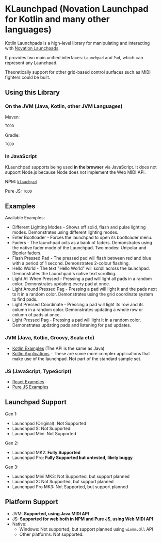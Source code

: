 # KLaunchpad (Novation Launchpad for Kotlin and many other languages)

Kotlin Launchpads is a high-level library for manipulating and interacting with [Novation Launchpads](https://novationmusic.com/en/launch).

It provides two main unified interfaces: `Launchpad` and `Pad`, which can represent any Launchpad.

Theoretically support for other grid-based control surfaces such as MIDI fighters could be built.

## Using this Library

### On the JVM (Java, Kotlin, other JVM Languages)

Maven:

```xml
TODO
```

Gradle:

```groovy
TODO
```

### In JavaScript

KLaunchpad supports being used **in the browser** via JavaScript. It does not support Node.js because Node does not implement the Web MIDI API.

NPM: [`klauchpad`](https://www.npmjs.com/package/klaunchpad)

Pure JS: `TODO`

## Examples

Available Examples:

* Different Lighting Modes - Shows off solid, flash and pulse lighting modes. Demonstrates using different lighting modes.
* Enter Bootloader - Forces the launchpad to open its bootloader menu.
* Faders - The launchpad acts as a bank of faders. Demonstrates using the native fader mode of the Launchpad. Two modes: Unipolar and Bipolar faders.
* Flash Pressed Pad - The pressed pad will flash between red and blue with a period of 1 second. Demonstrates 2-colour flashing.
* Hello World - The text "Hello World" will scroll across the launchpad. Demonstrates the Launchpad's native text scrolling.
* Light All When Pressed - Pressing a pad will light all pads in a random color. Demonstrates updating every pad at once.
* Light Around Pressed Pag - Pressing a pad will light it and the pads next to it in a random color. Demonstrates using the grid coordinate system to find pads.
* Light Pressed Coordinate - Pressing a pad will light its row and its column in a random color. Demonstrates updating a whole row or column of pads at once.
* Light Pressed Pag - Pressing a pad will light it in a random color. Demonstrates updating pads and listening for pad updates.

### JVM (Java, Kotlin, Groovy, Scala etc)

* [Kotlin Examples](src/jvmMain/kotlin/com/harry1453/klaunchpad/examples) (The API is the same as Java)
* [Kotlin Applications](src/jvmMain/kotlin/com/harry1453/klaunchpad/examples/applications) - These are some more complex applications that make use of the launchpad. Not part of the standard sample set.

### JS (JavaScript, TypeScript)

* [React Examples](examples/js/react-examples)
* [Pure JS Examples](examples/js/purejs-examples)

## Launchpad Support

Gen 1:
- Launchpad (Original): Not Supported
- Launchpad S: Not Supported
- Launchpad Mini: Not Supported

Gen 2:
- Launchpad MK2: **Fully Supported**
- Launchpad Pro: **Fully Supported but untested, likely buggy**

Gen 3:
- Launchpad Mini MK3: Not Supported, but support planned
- Launchpad X: Not Supported, but support planned
- Launchpad Pro MK3: Not Supported, but support planned

## Platform Support

- JVM: **Supported, using Java MIDI API**
- JS: **Supported for web both in NPM and Pure JS, using Web MIDI API**
- Native:
  - Windows: Not supported, but support planned using `winmm.dll` API
  - Other platforms: Not supported.
